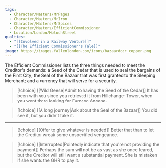 ```yaml
---
tags:
  - Character/Masters/MrPages
  - Character/Masters/MrIron
  - Character/Masters/MrSpices
  - Character/Masters/EfficientCommissioner
  - Location/London/MolochStreet
qualties:
  - "[[Involved in a Railway Venture]]"
  - "[[The Efficient Commissioner's Tale]]"
image: https://images.fallenlondon.com/icons/bazaardoor_copper.png
---
```


The Efficient Commissioner lists the three things needed to meet the Creditor's demands: a Seed of the Cedar that is used to seal the bargains of the First City; the Seal of the Bazaar that was first granted to the Sleeping Merchant; and a currency that will serve for a security.


> [!choice] [[Wild Geese|Admit to having the Seed of the Cedar]]
> It has been with you since you retrieved it from Hillchanger Tower, when you went there looking for Furnace Ancona.

> [!choice] [[A long journey|Ask about the Seal of the Bazaar]]
> You did see it, but you didn't take it.

---

> [!choice] [[Offer to give whatever is needed]]
> Better that than to let the Creditor wreak some unspecified vengeance.

> [!choice] [[Interrupted|Pointedly indicate that you're not providing the payment]]
> Perhaps the sum will not be as vast as she once feared, but the Creditor will still want a substantial payment. She is mistaken if she wants the GHR to pay it.